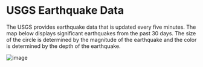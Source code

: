 # USGS Earthquake Data

The USGS provides earthquake data that is updated every five minutes. The map below displays significant earthquakes from the past 30 days. The size of the circle is determined by the magnitude of the earthquake and the color is determined by the depth of the earthquake. 

![image](https://user-images.githubusercontent.com/52216109/110544413-4c450f00-80f1-11eb-9d4c-1b218580be17.png)
